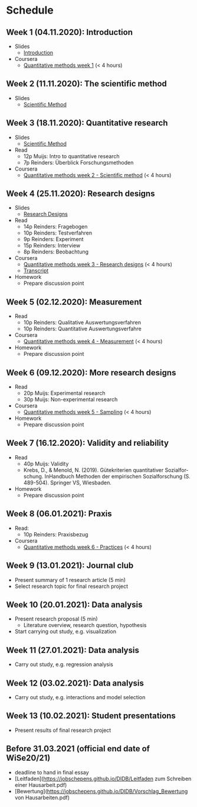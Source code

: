 # Schedule

## Week  1 (04.11.2020): Introduction 

- Slides
	- [Introduction](https://jobschepens.github.io/DIDB/slides/w1-intro/w1-intro.html)
- Coursera
	- [Quantitative methods week 1](https://www.coursera.org/learn/quantitative-methods) (< 4 hours)
	
## Week  2 (11.11.2020): The scientific method 

- Slides
	- [Scientific Method](https://jobschepens.github.io/DIDB/slides/w2/w2-discussion.html)

## Week  3 (18.11.2020): Quantitative research

- Slides
	- [Scientific Method](https://jobschepens.github.io/DIDB/slides/w3/w3.html)
- Read
	- 12p Muijs: Intro to quantitative research
	- 7p Reinders: Überblick Forschungsmethoden
- Coursera
	- [Quantitative methods week 2 - Scientific method](https://www.coursera.org/learn/quantitative-methods) (< 4 hours)

## Week  4 (25.11.2020): Research designs

- Slides
	- [Research Designs](https://jobschepens.github.io/DIDB/slides/w4/w4.html)
- Read
	- 14p Reinders: Fragebogen 
	- 10p Reinders: Testverfahren
	- 9p Reinders: Experiment 
	- 15p Reinders: Interview
	- 8p Reinders: Beobachtung
- Coursera
	- [Quantitative methods week 3 - Research designs](https://www.coursera.org/learn/quantitative-methods) (< 4 hours)
	- [Transcript](https://jobschepens.github.io/DIDB/3_Research_Designs.pdf)
- Homework
	- Prepare discussion point

## Week  5 (02.12.2020): Measurement

- Read 
	- 10p Reinders: Qualitative Auswertungsverfahren 
	- 10p Reinders: Quantitative Auswertungsverfahre
- Coursera
	- [Quantitative methods week 4 - Measurement](https://www.coursera.org/learn/quantitative-methods) (< 4 hours)
- Homework
	- Prepare discussion point

## Week  6 (09.12.2020): More research designs

- Read
	- 20p Muijs: Experimental research
	- 30p Muijs: Non-experimental research
- Coursera
	- [Quantitative methods week 5 - Sampling](https://www.coursera.org/learn/quantitative-methods) (< 4 hours)
- Homework
	- Prepare discussion point

## Week  7 (16.12.2020): Validity and reliability 

- Read 
	- 40p Muijs: Validity
	- Krebs, D., & Menold, N. (2019). Gütekriterien quantitativer Sozialfor-schung. InHandbuch Methoden der empirischen Sozialforschung (S. 489-504). Springer VS, Wiesbaden.
- Homework
	- Prepare discussion point

## Week  8 (06.01.2021): Praxis

- Read:
	- 10p Reinders: Praxisbezug 
- Coursera
	- [Quantitative methods week 6 - Practices](https://www.coursera.org/learn/quantitative-methods) (< 4 hours)

## Week  9 (13.01.2021): Journal club

- Present summary of 1 research article (5 min)
- Select research topic for final research project

## Week 10 (20.01.2021): Data analysis

- Present research proposal (5 min)
	- Literature overview, research question, hypothesis
- Start carrying out study, e.g. visualization

## Week 11 (27.01.2021): Data analysis

- Carry out study, e.g. regression analysis

## Week 12 (03.02.2021): Data analysis

- Carry out study, e.g. interactions and model selection

## Week 13 (10.02.2021): Student presentations

- Present results of final research project

## Before 31.03.2021 (official end date of WiSe20/21)

- deadline to hand in final essay
- [Leitfaden](https://jobschepens.github.io/DIDB/Leitfaden zum Schreiben einer Hausarbeit.pdf)
- [Bewertung](https://jobschepens.github.io/DIDB/Vorschlag_Bewertung von Hausarbeiten.pdf)